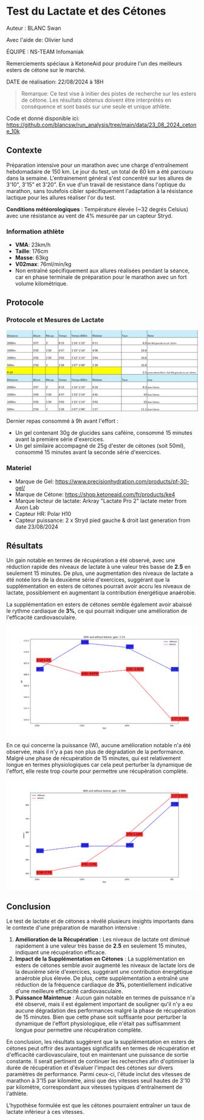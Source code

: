 # Test du Lactate et des Cétones

Auteur : BLANC Swan

Avec l'aide de: Olivier Iund

ÉQUIPE : NS-TEAM Infomaniak

Remerciements spéciaux à KetoneAid pour produire l'un des meilleurs esters de cétone sur le marché.

DATE de réalisation: 22/08/2024 à 18H

> Remarque: Ce test vise à initier des pistes de recherche sur les esters de cétone. Les résultats obtenus doivent être interprétés en conséquence et sont basés sur une seule et unique athlète.

Code et donné disponible ici: https://github.com/blancsw/run_analysis/tree/main/data/23_08_2024_cetone_10k

## Contexte

Préparation intensive pour un marathon avec une charge d'entraînement hebdomadaire de 150 km. Le jour du test, un total de 60 km a été parcouru dans la semaine.
L'entrainement général s'est concentré sur les allures de 3'10", 3'15" et 3'20". En vue d'un travail de resistance dans l'optique du marathon, sans toutefois cibler spécifiquement l'adaptation à la résistance lactique pour les allures réaliser l'or du test.


**Conditions météorologiques** : Température élevée (~32 degrés Celsius) avec une résistance au vent de 4% mesurée par un capteur Stryd.

### Information athlète

- **VMA**: 23km/h
- **Taille**: 176cm
- **Masse**: 63kg
- **V02max**: 76ml/min/kg
- Non entraîné spécifiquement aux allures réalisées pendant la séance, car en phase terminale de préparation pour le marathon avec un fort volume kilométrique.

## Protocole

### Protocole et Mesures de Lactate

![img.png](img.png)

Dernier repas consommé à 9h avant l'effort :

- Un gel contenant 30g de glucides sans caféine, consommé 15 minutes avant la première série d'exercices.
- Un gel similaire accompagné de 25g d'ester de cétones (soit 50ml), consommé 15 minutes avant la seconde série d'exercices.

### Materiel

- Marque de Gel: https://www.precisionhydration.com/products/pf-30-gel/
- Marque de Cétone: https://shop.ketoneaid.com/fr/products/ke4
- Marque lecteur de lactate: Arkray "Lactate Pro 2" lactate meter from Axon Lab
- Capteur HR: Polar H10
- Capteur puissance: 2 x Stryd pied gauche & droit last generation from date 23/08/2024

## Résultats

Un gain notable en termes de récupération a été observé, avec une réduction rapide des niveaux de lactate à une valeur très basse de **2.5** en seulement 15 minutes. De plus, une augmentation des niveaux de lactate a été notée lors de la deuxième série d'exercices, suggérant que la supplémentation en esters de cétones pourrait avoir accru les niveaux de lactate, possiblement en augmentant la contribution énergétique anaérobie.

La supplémentation en esters de cétones semble également avoir abaissé le rythme cardiaque de **3%**, ce qui pourrait indiquer une amélioration de l'efficacité cardiovasculaire.

![HR.png](HR.png)

En ce qui concerne la puissance (W), aucune amélioration notable n'a été observée, mais il n'y a pas non plus de dégradation de la performance. Malgré une phase de récupération de 15 minutes, qui est relativement longue en termes physiologiques car cela peut perturber la dynamique de l'effort, elle reste trop courte pour permettre une récupération complète.

![power.png](power.png)

## Conclusion

Le test de lactate et de cétones a révélé plusieurs insights importants dans le contexte d'une préparation de marathon intensive :

1. **Amélioration de la Récupération** : Les niveaux de lactate ont diminué rapidement à une valeur très basse de **2.5** en seulement 15 minutes, indiquant une récupération efficace.
2. **Impact de la Supplémentation en Cétones** : La supplémentation en esters de cétones semble avoir augmenté les niveaux de lactate lors de la deuxième série d'exercices, suggérant une contribution énergétique anaérobie plus élevée. De plus, cette supplémentation a entraîné une réduction de la fréquence cardiaque de **3%**, potentiellement indicative d'une meilleure efficacité cardiovasculaire.
3. **Puissance Maintenue** : Aucun gain notable en termes de puissance n'a été observé, mais il est également important de souligner qu'il n'y a eu aucune dégradation des performances malgré la phase de récupération de 15 minutes. Bien que cette phase soit suffisante pour perturber la dynamique de l'effort physiologique, elle n'était pas suffisamment longue pour permettre une récupération complète.

En conclusion, les résultats suggèrent que la supplémentation en esters de cétones peut offrir des avantages significatifs en termes de récupération et d'efficacité cardiovasculaire, tout en maintenant une puissance de sortie constante. Il serait pertinent de continuer les recherches afin d'optimiser la durée de récupération et d'évaluer l'impact des cétones sur divers paramètres de performance. Parmi ceux-ci, l'étude inclut des vitesses de marathon à 3'15 par kilomètre, ainsi que des vitesses seuil hautes de 3'10 par kilomètre, correspondant aux vitesses typiques d'entraînement de l'athlète. 

L'hypothèse formulée est que les cétones pourraient entraîner un taux de lactate inférieur à ces vitesses.